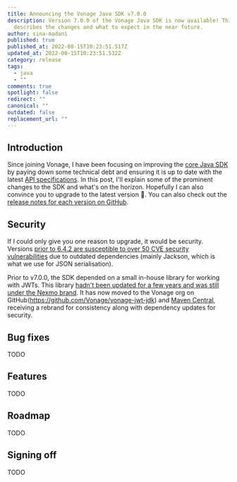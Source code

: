 ```yaml
---
title: Announcing the Vonage Java SDK v7.0.0
description: Version 7.0.0 of the Vonage Java SDK is now available! This post
  describes the changes and what to expect in the near future.
author: sina-madani
published: true
published_at: 2022-08-15T10:23:51.517Z
updated_at: 2022-08-15T10:23:51.532Z
category: release
tags:
  - java
  - ""
comments: true
spotlight: false
redirect: ""
canonical: ""
outdated: false
replacement_url: ""
---
```

## Introduction
Since joining Vonage, I have been focusing on improving the [core Java SDK](https://github.com/Vonage/vonage-java-sdk) by paying down some technical debt and ensuring it is up to date with the latest [API specifications](https://developer.vonage.com/api). In this post, I'll explain some of the prominent changes to the SDK and what's on the horizon. Hopefully I can also convince you to upgrade to the latest version 🙂. You can also check out the [release notes for each version on GitHub](https://github.com/Vonage/vonage-java-sdk/releases).

## Security
If I could only give you one reason to upgrade, it would be security. Versions [prior to 6.4.2 are susceptible to over 50 CVE security vulnerabilities](https://mvnrepository.com/artifact/com.vonage/client) due to outdated dependencies (mainly Jackson, which is what we use for JSON serialisation).

Prior to v7.0.0, the SDK depended on a small in-house library for working with JWTs. This library [hadn't been updated for a few years and was still under the Nexmo brand](https://mvnrepository.com/artifact/com.nexmo/jwt). It has now moved to the Vonage org on GitHub(https://github.com/Vonage/vonage-jwt-jdk) and [Maven Central](https://search.maven.org/artifact/com.vonage/jwt), receiving a rebrand for consistency along with dependency updates for security.

## Bug fixes
TODO

## Features
TODO

## Roadmap
TODO

## Signing off
TODO
